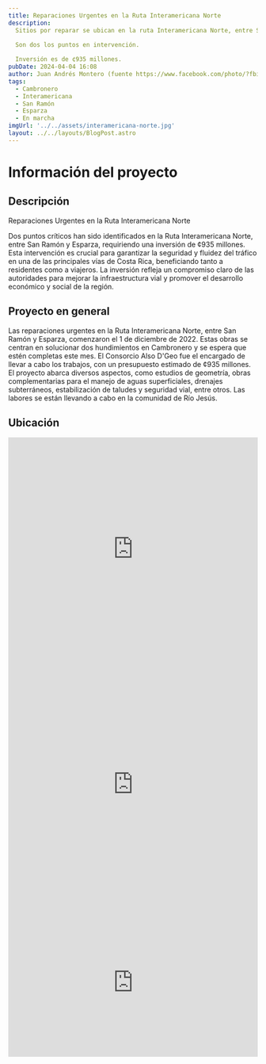 ```yaml
---
title: Reparaciones Urgentes en la Ruta Interamericana Norte
description: 
  Sitios por reparar se ubican en la ruta Interamericana Norte, entre San Ramón y Esparza.
  
  Son dos los puntos en intervención.

  Inversión es de ¢935 millones.
pubDate: 2024-04-04 16:08
author: Juan Andrés Montero (fuente https://www.facebook.com/photo/?fbid=730705422568564&set=a.190432066595905)
tags:
  - Cambronero
  - Interamericana
  - San Ramón
  - Esparza
  - En marcha
imgUrl: '../../assets/interamericana-norte.jpg'
layout: ../../layouts/BlogPost.astro
---
```


# Información del proyecto
## Descripción

Reparaciones Urgentes en la Ruta Interamericana Norte

Dos puntos críticos han sido identificados en la Ruta Interamericana Norte, entre San Ramón y Esparza, requiriendo una inversión de ¢935 millones. Esta intervención es crucial para garantizar la seguridad y fluidez del tráfico en una de las principales vías de Costa Rica, beneficiando tanto a residentes como a viajeros. La inversión refleja un compromiso claro de las autoridades para mejorar la infraestructura vial y promover el desarrollo económico y social de la región.

## Proyecto en general 

Las reparaciones urgentes en la Ruta Interamericana Norte, entre San Ramón y Esparza, comenzaron el 1 de diciembre de 2022. Estas obras se centran en solucionar dos hundimientos en Cambronero y se espera que estén completas este mes. El Consorcio Also D'Geo fue el encargado de llevar a cabo los trabajos, con un presupuesto estimado de ¢935 millones. El proyecto abarca diversos aspectos, como estudios de geometría, obras complementarias para el manejo de aguas superficiales, drenajes subterráneos, estabilización de taludes y seguridad vial, entre otros. Las labores se están llevando a cabo en la comunidad de Río Jesús.

## Ubicación
<iframe src="https://www.google.com/maps/embed?pb=!1m28!1m12!1m3!1d76691.65284868682!2d-84.60931739064151!3d10.040942124871398!2m3!1f0!2f0!3f0!3m2!1i1024!2i768!4f13.1!4m13!3e6!4m5!1s0x8fa036e05f9e6025%3A0xa29124e569265597!2sPuntarenas%20Province%2C%20Esparza!3m2!1d9.9906919!2d-84.667374!4m5!1s0x8fa044e377d3afdb%3A0x25fec024d645683a!2sAlajuela%20Province%2C%20San%20Ramon!3m2!1d10.091028399999999!2d-84.4703933!5e1!3m2!1sen!2scr!4v1712270728755!5m2!1sen!2scr" width="100%" height="450" style="border:0;" allowfullscreen="" loading="lazy" referrerpolicy="no-referrer-when-downgrade"></iframe>

<iframe src="https://widgets.commoninja.com/iframe/a3b65110-9f7d-46b8-b3f6-7ad4c97dd2e7" width="100%" height="500px" frameborder="0" scrolling="no"></iframe>

<iframe width="100%" height="300" src="https://www.facebook.com/701df447-4eb5-4fb2-9800-09b05b977c33" title="Presentación TCM" frameborder="0" allow="accelerometer; autoplay; clipboard-write; encrypted-media; gyroscope; picture-in-picture; web-share" referrerpolicy="strict-origin-when-cross-origin" allowfullscreen></iframe>